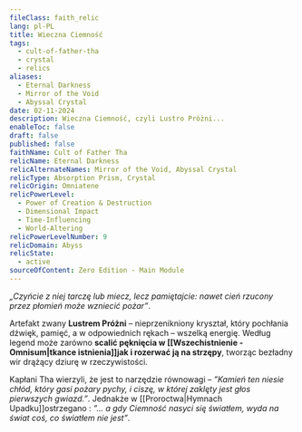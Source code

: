 ```yaml
---
fileClass: faith_relic
lang: pl-PL
title: Wieczna Ciemność
tags:
  - cult-of-father-tha
  - crystal
  - relics
aliases:
  - Eternal Darkness
  - Mirror of the Void
  - Abyssal Crystal
date: 02-11-2024
description: Wieczna Ciemność, czyli Lustro Próżni...
enableToc: false
draft: false
published: false
faithName: Cult of Father Tha
relicName: Eternal Darkness
relicAlternateNames: Mirror of the Void, Abyssal Crystal
relicType: Absorption Prism, Crystal
relicOrigin: Omniatene
relicPowerLevel:
  - Power of Creation & Destruction
  - Dimensional Impact
  - Time-Influencing
  - World-Altering
relicPowerLevelNumber: 9
relicDomain: Abyss
relicState:
  - active
sourceOfContent: Zero Edition - Main Module
---
```

*„Czyńcie z niej tarczę lub miecz, lecz pamiętajcie: nawet cień rzucony przez płomień może wzniecić pożar”*. 

Artefakt zwany **Lustrem Próżni** – nieprzenikniony kryształ, który pochłania dźwięk, pamięć, a w odpowiednich rękach – wszelką energię.
Według legend może zarówno **scalić pęknięcia w [[Wszechistnienie - Omnisum|tkance istnienia]]jak i rozerwać ją na strzępy**, tworząc bezładny wir drążący dziurę w rzeczywistości.

Kapłani Tha wierzyli, że jest to narzędzie równowagi – *”Kamień ten niesie chłód, który gasi pożary pychy, i ciszę, w której zaklęty jest głos pierwszych gwiazd.”*. 
Jednakże w [[Proroctwa|Hymnach Upadku]]ostrzegano : *”… a gdy Ciemność nasyci się światłem, wyda na świat coś, co światłem nie jest”*.